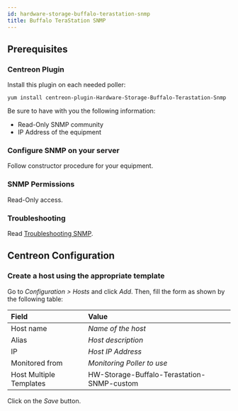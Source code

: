 ```yaml
---
id: hardware-storage-buffalo-terastation-snmp
title: Buffalo TeraStation SNMP
---
```


## Prerequisites

### Centreon Plugin

Install this plugin on each needed poller:

``` shell
yum install centreon-plugin-Hardware-Storage-Buffalo-Terastation-Snmp
```

Be sure to have with you the following information:

  - Read-Only SNMP community
  - IP Address of the equipment

### Configure SNMP on your server

Follow constructor procedure for your equipment.

### SNMP Permissions

Read-Only access.

### Troubleshooting

Read [Troubleshooting
SNMP](../getting-started/how-to-guides/troubleshooting-plugins/#snmpv3-options-mapping).

## Centreon Configuration

### Create a host using the appropriate template

Go to *Configuration \> Hosts* and click *Add*. Then, fill the form as shown by
the following table:

| Field                                | Value                                      |
| :----------------------------------- | :----------------------------------------- |
| Host name                            | *Name of the host*                         |
| Alias                                | *Host description*                         |
| IP                                   | *Host IP Address*                          |
| Monitored from                       | *Monitoring Poller to use*                 |
| Host Multiple Templates              | HW-Storage-Buffalo-Terastation-SNMP-custom |

Click on the *Save* button.
